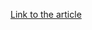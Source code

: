 [Link to the article](https://securelist.com/fin7-5-the-infamous-cybercrime-rig-fin7-continues-its-activities/90703/)
